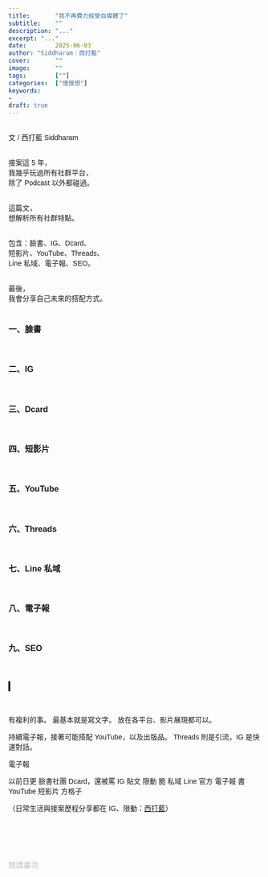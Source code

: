 ```yaml
---
title:       "我不再費力經營自媒體了"
subtitle:    ""
description: "..."
excerpt: "..."
date:        2025-06-03
author: "Siddharam｜西打藍"
cover:       ""
image:       ""
tags:        [""]
categories:  ["慢慢想"]
keywords:
- 
draft: true
---
```


<article style="font-family: 'Noto Sans TC', '微軟正黑體', sans-serif; font-weight: 300;">

<br>文 / 西打藍 Siddharam<br><br>

接案這 5 年，<br>
我幾乎玩過所有社群平台，<br>
除了 Podcast 以外都碰過。<br><br>

這篇文，<br>
想解析所有社群特點。<br><br>

包含：臉書、IG、Dcard、<br>
短影片、YouTube、Threads、<br>
Line 私域、電子報、SEO。<br><br>

最後，<br>
我會分享自己未來的搭配方式。<br><br>


<h3 class="article-h1-color">一、臉書</h3><br>



<h3 class="article-h1-color">二、IG</h3><br>



<h3 class="article-h1-color">三、Dcard</h3><br>



<h3 class="article-h1-color">四、短影片</h3><br>



<h3 class="article-h1-color">五、YouTube</h3><br>



<h3 class="article-h1-color">六、Threads</h3><br>



<h3 class="article-h1-color">七、Line 私域</h3><br>



<h3 class="article-h1-color">八、電子報</h3><br>



<h3 class="article-h1-color">九、SEO</h3><br>



<h3 class="article-h1-color">▎</h3><br>

有複利的事。
最基本就是寫文字。
放在各平台、影片展現都可以。

持續電子報，接著可能搭配 YouTube，以及出版品。
Threads 則是引流，IG 是快速對話。


電子報

以前日更
臉書社團
Dcard，還被罵
IG 貼文
限動
脆
私域
Line 官方
電子報
書
YouTube 短影片
方格子



<!-- 
<!-- 案例 > 證明案例 > 好處 / 壞處 > 怎麼改變（列步驟） > 結語總結金句 / 對自己說一句話 -->


（日常生活與接案歷程分享都在 IG、限動：<a href="https://www.instagram.com/sidd.blue/" target="_blank">西打藍</a>）<br><br>

<!-- <h3 class="article-h1-color">▎</h3><br> -->





<br><br><br>

</article>

<div style="color: #bfbfbf; font-size: 15px;" id="busuanzi_container_page_pv">
  閱讀量<span id="busuanzi_value_page_pv"></span>次
</div>

<script src="../../js/post.js"></script>
